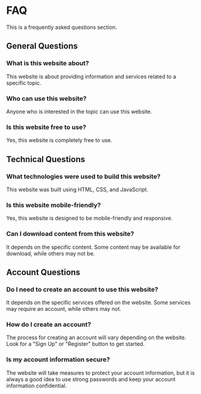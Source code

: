# FAQ

This is a frequently asked questions section.

## General Questions

### What is this website about?

This website is about providing information and services related to a specific topic.

### Who can use this website?

Anyone who is interested in the topic can use this website.

### Is this website free to use?

Yes, this website is completely free to use.

## Technical Questions

### What technologies were used to build this website?

This website was built using HTML, CSS, and JavaScript.

### Is this website mobile-friendly?

Yes, this website is designed to be mobile-friendly and responsive.

### Can I download content from this website?

It depends on the specific content. Some content may be available for download, while others may not be.

## Account Questions

### Do I need to create an account to use this website?

It depends on the specific services offered on the website. Some services may require an account, while others may not.

### How do I create an account?

The process for creating an account will vary depending on the website. Look for a "Sign Up" or "Register" button to get started.

### Is my account information secure?

The website will take measures to protect your account information, but it is always a good idea to use strong passwords and keep your account information confidential.
